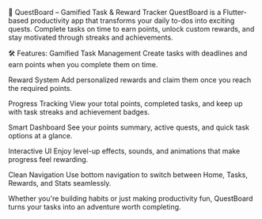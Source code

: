 🎯 QuestBoard – Gamified Task & Reward Tracker
QuestBoard is a Flutter-based productivity app that transforms your daily to-dos into exciting quests. Complete tasks on time to earn points, unlock custom rewards, and stay motivated through streaks and achievements.

🛠️ Features:
Gamified Task Management
Create tasks with deadlines and earn points when you complete them on time.

Reward System
Add personalized rewards and claim them once you reach the required points.

Progress Tracking
View your total points, completed tasks, and keep up with task streaks and achievement badges.

Smart Dashboard
See your points summary, active quests, and quick task options at a glance.

Interactive UI
Enjoy level-up effects, sounds, and animations that make progress feel rewarding.

Clean Navigation
Use bottom navigation to switch between Home, Tasks, Rewards, and Stats seamlessly.

Whether you're building habits or just making productivity fun, QuestBoard turns your tasks into an adventure worth completing.